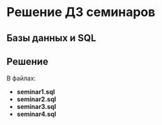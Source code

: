 ﻿# Решение ДЗ семинаров
## Базы данных и SQL

## Решение

В файлах:
- __seminar1.sql__
- __seminar2.sql__
- __seminar3.sql__
- __seminar4.sql__
